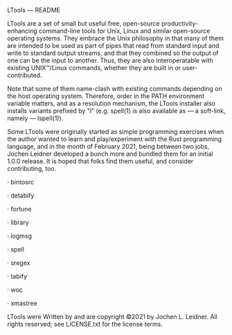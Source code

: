 LTools — README

LTools are a set of small but useful free, open-source
productivity-enhancing command-line tools for Unix, Linux and similar
open-source operating systems.  They embrace the Unix philosophy in
that many of them are intended to be used as part of pipes that read
from standard input and write to standard output streams, and that
they combined so the output of one can be the input to another. Thus,
they are also interoperatable with existing UNIX™/Linux commands,
whether they are built in or user-contributed.

Note that some of them name-clash with existing commands depending on
the host operating system. Therefore, order in the PATH environment
variable matters, and as a resolution mechanism, the LTools installer
also installs variants prefixed by "l" (e.g. spell(1) is also
available as — a soft-link, namely — lspell(1)).

Some LTools were originally started as simple programming exercises
when the author wanted to learn and play/experiment with the Rust
programming language, and in the month of February 2021, being between
two jobs, Jochen Leidner developed a bunch more and bundled them for
an initial 1.0.0 release.  It is hoped that folks find them useful,
and consider contributing, too.

· bintosrc

· detabify

· fortune

· library

· logmsg

· spell

· sregex

· tabify

· woc

· xmastree

LTools were Written by and are copyright ©2021 by Jochen L. Leidner.
All rights reserved; see LICENSE.txt for the license terms.
